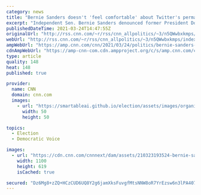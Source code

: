 ```yaml
---
category: news
title: "Bernie Sanders doesn't 'feel comfortable' about Twitter's permanent ban against Trump despite him being a 'pathological liar'"
excerpt: "Independent Sen. Bernie Sanders denounced former President Donald Trump in strong terms in an interview released Tuesday but said Twitter's permanent suspension of the former Republican president doesn't sit right with him.\n    \n"
publishedDateTime: 2021-03-24T14:47:55Z
originalUrl: "http://rss.cnn.com/~r/rss/cnn_allpolitics/~3/n5QWwbxkmps/index.html"
webUrl: "http://rss.cnn.com/~r/rss/cnn_allpolitics/~3/n5QWwbxkmps/index.html"
ampWebUrl: "https://amp.cnn.com/cnn/2021/03/24/politics/bernie-sanders-trump-twitter-ban/index.html"
cdnAmpWebUrl: "https://amp-cnn-com.cdn.ampproject.org/c/s/amp.cnn.com/cnn/2021/03/24/politics/bernie-sanders-trump-twitter-ban/index.html"
type: article
quality: 148
heat: 148
published: true

provider:
  name: CNN
  domain: cnn.com
  images:
    - url: "https://smartableai.github.io/election/assets/images/organizations/cnn.com-50x50.jpg"
      width: 50
      height: 50

topics:
  - Election
  - Democratic Voice

images:
  - url: "https://cdn.cnn.com/cnnnext/dam/assets/210323193524-bernie-sanders-0302-super-tease.jpg"
    width: 1100
    height: 619
    isCached: true

secured: "Dz6Mg8+zZQ+HCzCUD6UQ8Y2g6jamXksFuvgfMtsNNW8oR7YrEzsw6n3lPA4072zIdFttS6syUv6C4GMpzx5z9aW7faL4l5vFaUSPxrSIbIAgb+dBnTVHzJkF9yYnRQASvNNy5R3TNCdSiEFlSAlugWGQbiqKpFAttAjE1ndeVM+Cn11/OSDv9rMZHCA1oiY2MpBHXuSPe4xsn0hb+ywTE4FnIV6WLxkYlVkWsasZpKtTs/gsApQlmUaxnz0SbD6CzgY4Hp+bur6aN8mt84REtdlxxuzJUKyY4BZl0wo618SQc7YB3oAev5W+Dfbx7CXgYINcMyP9y/4vkV3E/Mjmjn5N5JLBik0fiB60xh0pkgI=;A3WkcjY+q05Vo4ha1TSbUw=="
---
```


